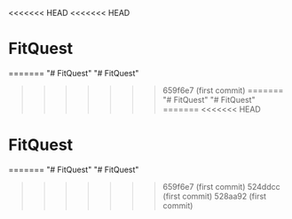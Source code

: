 <<<<<<< HEAD
<<<<<<< HEAD
# FitQuest
=======
"# FitQuest" 
"# FitQuest" 
>>>>>>> 659f6e7 (first commit)
=======
"# FitQuest" 
"# FitQuest" 
=======
<<<<<<< HEAD
# FitQuest
=======
"# FitQuest" 
"# FitQuest" 
>>>>>>> 659f6e7 (first commit)
>>>>>>> 524ddcc (first commit)
>>>>>>> 528aa92 (first commit)
